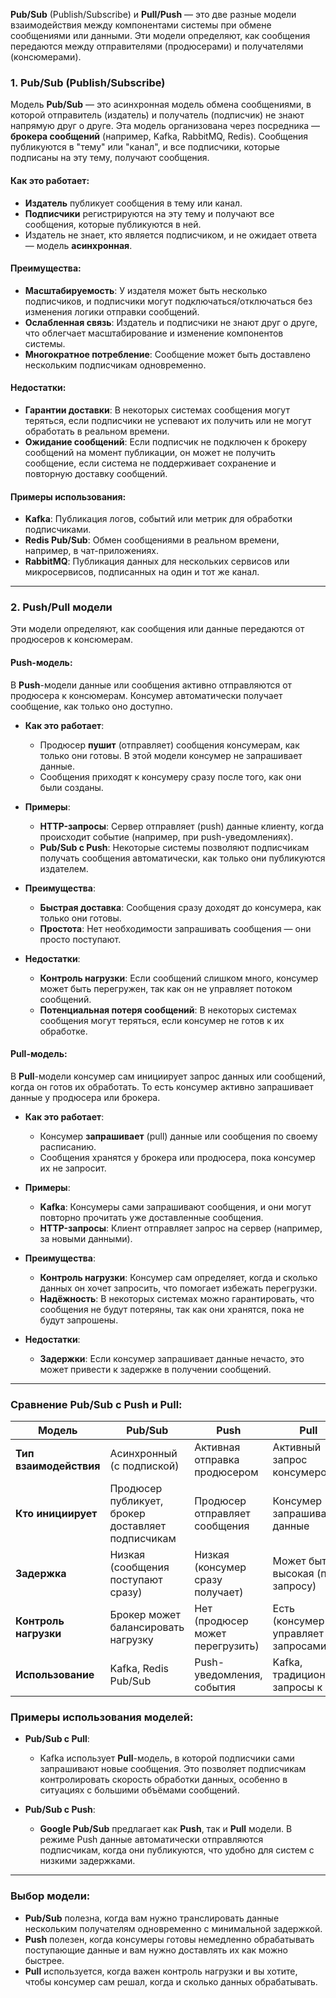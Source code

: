 **Pub/Sub** (Publish/Subscribe) и **Pull/Push** — это две разные модели взаимодействия между компонентами системы при обмене сообщениями или данными. Эти модели определяют, как сообщения передаются между отправителями (продюсерами) и получателями (консюмерами).

### 1. **Pub/Sub (Publish/Subscribe)**

Модель **Pub/Sub** — это асинхронная модель обмена сообщениями, в которой отправитель (издатель) и получатель (подписчик) не знают напрямую друг о друге. Эта модель организована через посредника — **брокера сообщений** (например, Kafka, RabbitMQ, Redis). Сообщения публикуются в "тему" или "канал", и все подписчики, которые подписаны на эту тему, получают сообщения.

#### Как это работает:
- **Издатель** публикует сообщения в тему или канал.
- **Подписчики** регистрируются на эту тему и получают все сообщения, которые публикуются в ней.
- Издатель не знает, кто является подписчиком, и не ожидает ответа — модель **асинхронная**.

#### Преимущества:
- **Масштабируемость**: У издателя может быть несколько подписчиков, и подписчики могут подключаться/отключаться без изменения логики отправки сообщений.
- **Ослабленная связь**: Издатель и подписчики не знают друг о друге, что облегчает масштабирование и изменение компонентов системы.
- **Многократное потребление**: Сообщение может быть доставлено нескольким подписчикам одновременно.

#### Недостатки:
- **Гарантии доставки**: В некоторых системах сообщения могут теряться, если подписчики не успевают их получить или не могут обработать в реальном времени.
- **Ожидание сообщений**: Если подписчик не подключен к брокеру сообщений на момент публикации, он может не получить сообщение, если система не поддерживает сохранение и повторную доставку сообщений.

#### Примеры использования:
- **Kafka**: Публикация логов, событий или метрик для обработки подписчиками.
- **Redis Pub/Sub**: Обмен сообщениями в реальном времени, например, в чат-приложениях.
- **RabbitMQ**: Публикация данных для нескольких сервисов или микросервисов, подписанных на один и тот же канал.

---

### 2. **Push/Pull модели**

Эти модели определяют, как сообщения или данные передаются от продюсеров к консюмерам.

#### **Push-модель**:
В **Push**-модели данные или сообщения активно отправляются от продюсера к консюмерам. Консумер автоматически получает сообщение, как только оно доступно.

- **Как это работает**:
  - Продюсер **пушит** (отправляет) сообщения консумерам, как только они готовы. В этой модели консумер не запрашивает данные.
  - Сообщения приходят к консумеру сразу после того, как они были созданы.

- **Примеры**:
  - **HTTP-запросы**: Сервер отправляет (push) данные клиенту, когда происходит событие (например, при push-уведомлениях).
  - **Pub/Sub с Push**: Некоторые системы позволяют подписчикам получать сообщения автоматически, как только они публикуются издателем.

- **Преимущества**:
  - **Быстрая доставка**: Сообщения сразу доходят до консумера, как только они готовы.
  - **Простота**: Нет необходимости запрашивать сообщения — они просто поступают.

- **Недостатки**:
  - **Контроль нагрузки**: Если сообщений слишком много, консумер может быть перегружен, так как он не управляет потоком сообщений.
  - **Потенциальная потеря сообщений**: В некоторых системах сообщения могут теряться, если консумер не готов к их обработке.

#### **Pull-модель**:
В **Pull**-модели консумер сам инициирует запрос данных или сообщений, когда он готов их обработать. То есть консумер активно запрашивает данные у продюсера или брокера.

- **Как это работает**:
  - Консумер **запрашивает** (pull) данные или сообщения по своему расписанию.
  - Сообщения хранятся у брокера или продюсера, пока консумер их не запросит.

- **Примеры**:
  - **Kafka**: Консумеры сами запрашивают сообщения, и они могут повторно прочитать уже доставленные сообщения.
  - **HTTP-запросы**: Клиент отправляет запрос на сервер (например, за новыми данными).

- **Преимущества**:
  - **Контроль нагрузки**: Консумер сам определяет, когда и сколько данных он хочет запросить, что помогает избежать перегрузки.
  - **Надёжность**: В некоторых системах можно гарантировать, что сообщения не будут потеряны, так как они хранятся, пока не будут запрошены.

- **Недостатки**:
  - **Задержки**: Если консумер запрашивает данные нечасто, это может привести к задержке в получении сообщений.

---

### Сравнение Pub/Sub с Push и Pull:

| **Модель**        | **Pub/Sub**                         | **Push**                         | **Pull**                          |
|-------------------|-------------------------------------|----------------------------------|-----------------------------------|
| **Тип взаимодействия** | Асинхронный (с подпиской)          | Активная отправка продюсером      | Активный запрос консумером        |
| **Кто инициирует** | Продюсер публикует, брокер доставляет подписчикам | Продюсер отправляет сообщения    | Консумер запрашивает данные       |
| **Задержка**      | Низкая (сообщения поступают сразу)  | Низкая (консумер сразу получает) | Может быть высокая (по запросу)   |
| **Контроль нагрузки** | Брокер может балансировать нагрузку | Нет (продюсер может перегрузить) | Есть (консумер управляет запросами) |
| **Использование** | Kafka, Redis Pub/Sub                | Push-уведомления, события        | Kafka, традиционные запросы к БД  |

### Примеры использования моделей:

- **Pub/Sub с Pull**: 
  - Kafka использует **Pull**-модель, в которой подписчики сами запрашивают новые сообщения. Это позволяет подписчикам контролировать скорость обработки данных, особенно в ситуациях с большими объёмами сообщений.
  
- **Pub/Sub с Push**:
  - **Google Pub/Sub** предлагает как **Push**, так и **Pull** модели. В режиме Push данные автоматически отправляются подписчикам, когда они публикуются, что удобно для систем с низкими задержками.

---

### Выбор модели:

- **Pub/Sub** полезна, когда вам нужно транслировать данные нескольким получателям одновременно с минимальной задержкой.
- **Push** полезен, когда консумеры готовы немедленно обрабатывать поступающие данные и вам нужно доставлять их как можно быстрее.
- **Pull** используется, когда важен контроль нагрузки и вы хотите, чтобы консумер сам решал, когда и сколько данных обрабатывать.